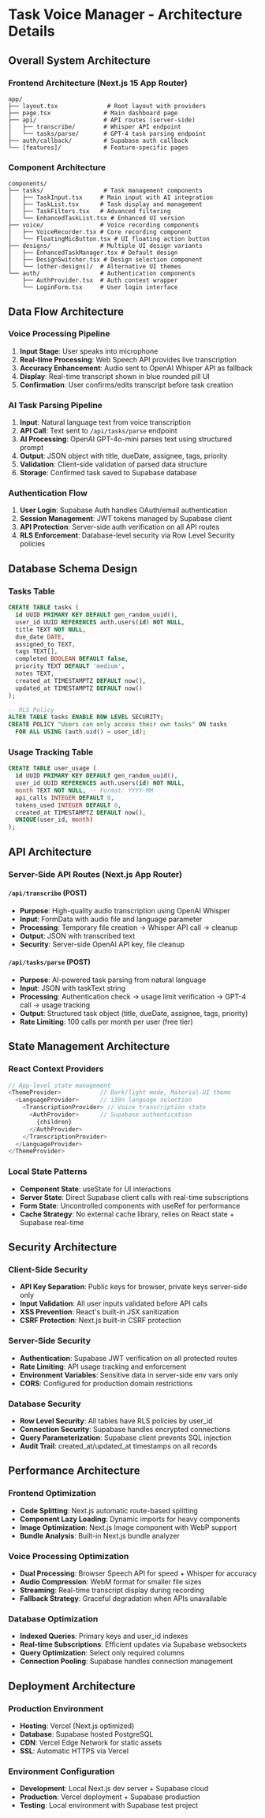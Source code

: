 # Task Voice Manager - Architecture Details

## Overall System Architecture

### Frontend Architecture (Next.js 15 App Router)
```
app/
├── layout.tsx              # Root layout with providers
├── page.tsx               # Main dashboard page
├── api/                   # API routes (server-side)
│   ├── transcribe/        # Whisper API endpoint
│   └── tasks/parse/       # GPT-4 task parsing endpoint
├── auth/callback/         # Supabase auth callback
└── [features]/            # Feature-specific pages
```

### Component Architecture
```
components/
├── tasks/                 # Task management components
│   ├── TaskInput.tsx     # Main input with AI integration
│   ├── TaskList.tsx      # Task display and management
│   ├── TaskFilters.tsx   # Advanced filtering
│   └── EnhancedTaskList.tsx # Enhanced UI version
├── voice/                # Voice recording components
│   ├── VoiceRecorder.tsx # Core recording component
│   └── FloatingMicButton.tsx # UI floating action button
├── designs/              # Multiple UI design variants
│   ├── EnhancedTaskManager.tsx # Default design
│   ├── DesignSwitcher.tsx # Design selection component
│   └── [other-designs]/  # Alternative UI themes
└── auth/                 # Authentication components
    ├── AuthProvider.tsx  # Auth context wrapper
    └── LoginForm.tsx     # User login interface
```

## Data Flow Architecture

### Voice Processing Pipeline
1. **Input Stage**: User speaks into microphone
2. **Real-time Processing**: Web Speech API provides live transcription
3. **Accuracy Enhancement**: Audio sent to OpenAI Whisper API as fallback
4. **Display**: Real-time transcript shown in blue rounded pill UI
5. **Confirmation**: User confirms/edits transcript before task creation

### AI Task Parsing Pipeline
1. **Input**: Natural language text from voice transcription
2. **API Call**: Text sent to `/api/tasks/parse` endpoint
3. **AI Processing**: OpenAI GPT-4o-mini parses text using structured prompt
4. **Output**: JSON object with title, dueDate, assignee, tags, priority
5. **Validation**: Client-side validation of parsed data structure
6. **Storage**: Confirmed task saved to Supabase database

### Authentication Flow
1. **User Login**: Supabase Auth handles OAuth/email authentication
2. **Session Management**: JWT tokens managed by Supabase client
3. **API Protection**: Server-side auth verification on all API routes
4. **RLS Enforcement**: Database-level security via Row Level Security policies

## Database Schema Design

### Tasks Table
```sql
CREATE TABLE tasks (
  id UUID PRIMARY KEY DEFAULT gen_random_uuid(),
  user_id UUID REFERENCES auth.users(id) NOT NULL,
  title TEXT NOT NULL,
  due_date DATE,
  assigned_to TEXT,
  tags TEXT[],
  completed BOOLEAN DEFAULT false,
  priority TEXT DEFAULT 'medium',
  notes TEXT,
  created_at TIMESTAMPTZ DEFAULT now(),
  updated_at TIMESTAMPTZ DEFAULT now()
);

-- RLS Policy
ALTER TABLE tasks ENABLE ROW LEVEL SECURITY;
CREATE POLICY "Users can only access their own tasks" ON tasks
  FOR ALL USING (auth.uid() = user_id);
```

### Usage Tracking Table
```sql
CREATE TABLE user_usage (
  id UUID PRIMARY KEY DEFAULT gen_random_uuid(),
  user_id UUID REFERENCES auth.users(id) NOT NULL,
  month TEXT NOT NULL, -- Format: YYYY-MM
  api_calls INTEGER DEFAULT 0,
  tokens_used INTEGER DEFAULT 0,
  created_at TIMESTAMPTZ DEFAULT now(),
  UNIQUE(user_id, month)
);
```

## API Architecture

### Server-Side API Routes (Next.js App Router)

#### `/api/transcribe` (POST)
- **Purpose**: High-quality audio transcription using OpenAI Whisper
- **Input**: FormData with audio file and language parameter
- **Processing**: Temporary file creation → Whisper API call → cleanup
- **Output**: JSON with transcribed text
- **Security**: Server-side OpenAI API key, file cleanup

#### `/api/tasks/parse` (POST)
- **Purpose**: AI-powered task parsing from natural language
- **Input**: JSON with taskText string
- **Processing**: Authentication check → usage limit verification → GPT-4 call → usage tracking
- **Output**: Structured task object (title, dueDate, assignee, tags, priority)
- **Rate Limiting**: 100 calls per month per user (free tier)

## State Management Architecture

### React Context Providers
```typescript
// App-level state management
<ThemeProvider>           // Dark/light mode, Material-UI theme
  <LanguageProvider>      // i18n language selection
    <TranscriptionProvider> // Voice transcription state
      <AuthProvider>      // Supabase authentication
        {children}
      </AuthProvider>
    </TranscriptionProvider>
  </LanguageProvider>
</ThemeProvider>
```

### Local State Patterns
- **Component State**: useState for UI interactions
- **Server State**: Direct Supabase client calls with real-time subscriptions
- **Form State**: Uncontrolled components with useRef for performance
- **Cache Strategy**: No external cache library, relies on React state + Supabase real-time

## Security Architecture

### Client-Side Security
- **API Key Separation**: Public keys for browser, private keys server-side only
- **Input Validation**: All user inputs validated before API calls
- **XSS Prevention**: React's built-in JSX sanitization
- **CSRF Protection**: Next.js built-in CSRF protection

### Server-Side Security
- **Authentication**: Supabase JWT verification on all protected routes
- **Rate Limiting**: API usage tracking and enforcement
- **Environment Variables**: Sensitive data in server-side env vars only
- **CORS**: Configured for production domain restrictions

### Database Security
- **Row Level Security**: All tables have RLS policies by user_id
- **Connection Security**: Supabase handles encrypted connections
- **Query Parameterization**: Supabase client prevents SQL injection
- **Audit Trail**: created_at/updated_at timestamps on all records

## Performance Architecture

### Frontend Optimization
- **Code Splitting**: Next.js automatic route-based splitting
- **Component Lazy Loading**: Dynamic imports for heavy components
- **Image Optimization**: Next.js Image component with WebP support
- **Bundle Analysis**: Built-in Next.js bundle analyzer

### Voice Processing Optimization
- **Dual Processing**: Browser Speech API for speed + Whisper for accuracy
- **Audio Compression**: WebM format for smaller file sizes
- **Streaming**: Real-time transcript display during recording
- **Fallback Strategy**: Graceful degradation when APIs unavailable

### Database Optimization
- **Indexed Queries**: Primary keys and user_id indexes
- **Real-time Subscriptions**: Efficient updates via Supabase websockets
- **Query Optimization**: Select only required columns
- **Connection Pooling**: Supabase handles connection management

## Deployment Architecture

### Production Environment
- **Hosting**: Vercel (Next.js optimized)
- **Database**: Supabase hosted PostgreSQL
- **CDN**: Vercel Edge Network for static assets
- **SSL**: Automatic HTTPS via Vercel

### Environment Configuration
- **Development**: Local Next.js dev server + Supabase cloud
- **Production**: Vercel deployment + Supabase production
- **Testing**: Local environment with Supabase test project